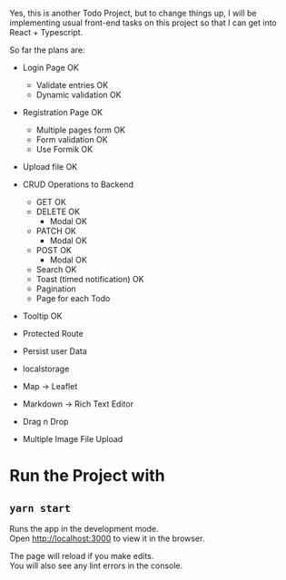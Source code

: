Yes, this is another Todo Project, but to change things up, I will be implementing usual front-end tasks on this project so that I can get into React + Typescript.

So far the plans are:

- Login Page OK
  - Validate entries OK
  - Dynamic validation OK
- Registration Page OK
  - Multiple pages form OK
  - Form validation OK
  - Use Formik OK
- Upload file OK

- CRUD Operations to Backend

  - GET OK
  - DELETE OK
    - Modal OK
  - PATCH OK
    - Modal OK
  - POST OK
    - Modal OK
  - Search OK
  - Toast (timed notification) OK
  - Pagination
  - Page for each Todo

- Tooltip OK
- Protected Route
- Persist user Data
- localstorage
- Map -> Leaflet
- Markdown -> Rich Text Editor
- Drag n Drop
- Multiple Image File Upload

# Run the Project with

## `yarn start`

Runs the app in the development mode.\
Open [http://localhost:3000](http://localhost:3000) to view it in the browser.

The page will reload if you make edits.\
You will also see any lint errors in the console.
